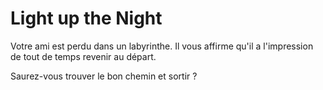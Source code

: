 # Light up the Night

Votre ami est perdu dans un labyrinthe. Il vous affirme qu'il a l'impression de tout de temps revenir au départ.

Saurez-vous trouver le bon chemin et sortir ?